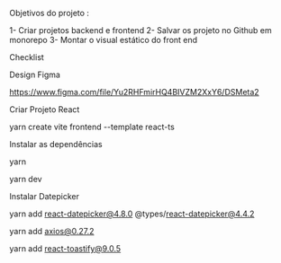 Objetivos do projeto :

1- Criar projetos backend e frontend
2- Salvar os projeto no Github em monorepo
3- Montar o visual estático do front end

Checklist

Design Figma

https://www.figma.com/file/Yu2RHFmirHQ4BIVZM2XxY6/DSMeta2

Criar Projeto React

yarn create vite frontend --template react-ts

Instalar as dependências

yarn

yarn dev

Instalar Datepicker

yarn add react-datepicker@4.8.0 @types/react-datepicker@4.4.2

yarn add axios@0.27.2

yarn add react-toastify@9.0.5